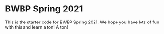 # BWBP Spring 2021

This is the starter code for BWBP Spring 2021. We hope you have lots of fun with this and learn a ton! A ton!